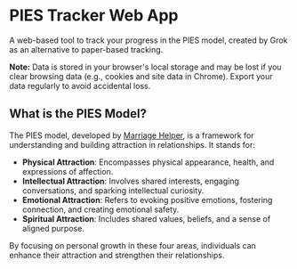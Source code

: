 # PIES Tracker Web App

A web-based tool to track your progress in the PIES model, created by Grok as an alternative to paper-based tracking.

**Note:** Data is stored in your browser's local storage and may be lost if you clear browsing data (e.g., cookies and site data in Chrome). Export your data regularly to avoid accidental loss.

## What is the PIES Model?

The PIES model, developed by [Marriage Helper](https://marriagehelper.com/), is a framework for understanding and building attraction in relationships. It stands for:

- **Physical Attraction**: Encompasses physical appearance, health, and expressions of affection.
- **Intellectual Attraction**: Involves shared interests, engaging conversations, and sparking intellectual curiosity.
- **Emotional Attraction**: Refers to evoking positive emotions, fostering connection, and creating emotional safety.
- **Spiritual Attraction**: Includes shared values, beliefs, and a sense of aligned purpose.

By focusing on personal growth in these four areas, individuals can enhance their attraction and strengthen their relationships.